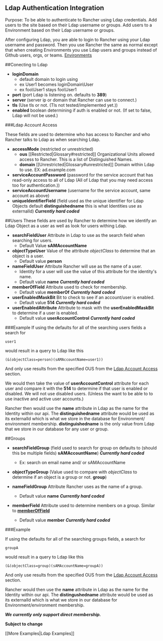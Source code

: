 
Ldap Authentication Integration
---------
Purpose: To be able to authenticate to Rancher using Ldap credentials. Add users to the site based on their Ldap username or groups.
Add users to a Environment based on their Ldap username or groups.

After configuring Ldap, you are able to login to Rancher using your Ldap username and password. Then you use Rancher the same as normal except that when creating Environments you use Ldap users and groups instead of Github users, orgs, or teams. 
[Environments](http://docs.rancher.com/rancher/concepts/#environments)

##Conecting to Ldap
 * **loginDomain** 
    * default domain to login using
    * ex User1 becomes loginDomain\User
    * ex foo\User1 stays foo\User1
 * **port** (port Ldap is listening on. defaults to **389**)
 * **server** (server ip or domain that Rancher can use to connect.)
 * **tls** (Use tls or not. (Tls not tested/implemented yet.))
 * **enabled** boolean determining if auth is enabled or not. (If set to false, Ldap will not be used.)

###<a name="LdapAccess"></a>Ldap Account Access
 
These fields are used to determine who has access to Rancher and who Rancher talks to Ldap as when searching Ldap.
 
 * **accessMode**  (restricted or unrestricted)
     * **ous** [[Restricted|Glossary#restricted]] Organizational Units allowed access to Rancher. This is a list of Distinguished Names.
     * **domain** [[Unrestricted|Glossary#unrestricted]] Domain within Ldap to use. EX: ad.example.com
 * **serviceAccountPassword** (password for the service account that has read-only access to all of Ldap (All of Ldap that you may need access too for authentication.))
 * **serviceAccountUsername** (username for the service account, same account as above)
 * **uniqueIdentifierField** (field used as the unique identifier for Ldap Objects default **distinguishedname** this is what Identities use as externalId) ***Currently hard coded***

##Users
These fields are used by Rancher to determine how we identify an Ldap Object as a user as well as look for users withing Ldap.


 * **searchFieldUser** Attribute in Ldap to use as the search field when searching for users. 
     * Default Value **sAMAccountName**
 * **objectTypeUser** Value of the attribute *objectClass* to determine that an object is a user.
     * Default value **person**
 * **nameFieldUser** Attribute Rancher will use as the name of a user. 
     * Identity for a user will use the value of this attribute for the identity's name.
     * Default value **name** ***Currently hard coded***
 * <a name="memberOfField"></a>**memberOfField** Attribute used to check for membership. 
     * Default value **memberOf** ***Currently hard coded***
 * **userEnabledMaskBit** Bit to check to see if an account/user is enabled. 
     * Default value **514** ***Currently hard coded***
 * **userEnabledAttribute** Attribute to mask with the **userEnabledMaskBit** to determine if a user is enabled.
     * Default value **userAccountControl** ***Currently hard coded***
     
###Example
If using the defaults for all of the searching users fields a search for 

`user1` 

would result in a query to Ldap like this 

`(&(objectClass=person)(sAMAccountName=user1))` 

And only use results from the specified OUS from the [Ldap Account Access](#LdapAccess) section.

We would then take the value of **userAccountControl** attribute for each user and compare it with the **514** to determine if that user is enabled or disabled. We will not use disabled users. (Unless the want to be able to to use inactive and active user accounts.)


Rancher then would use the **name** attribute in Ldap as the name for the Identity within our api. The **distinguishedname** attribute would be used as its externalId which is what we store in the database for Environment/ environment membership. **distinguishedname** is the only value from Ldap that we store in our database for any user or group.

 
##Groups



 * **searchFieldGroup** (field used to search for group on defaults to (should this be multiple fields) **sAMAccountName**) ***Currently hard coded***
     * Ex: search on email name and/ or sAMAccountName

 * **objectTypeGroup** (Value used to compare with *objectClass* to determine if an object is a group or not. **group**)

 * **nameFieldGroup** Attribute Rancher uses as the name of a group.
     * Default value **name** ***Currently hard coded***
 * **memberField** Attribute used to determine members on a group. Similar to [**memberOfField**](#memberOfField)
     * Default value **member**  ***Currently hard coded***

###Example

If using the defaults for all of the searching groups fields, a search for

`groupA`

would result in a query to Ldap like this

`(&(objectClass=group)(sAMAccountName=groupA))`

And only use results from the specified OUS from the [Ldap Account Access](#LdapAccess) section.

Rancher would then use the **name** attribute in Ldap as the name for the Identity within our api. The **distingushedname** attribute would be used as its externalId which is what we store in our database for Environment/environment membership.
 
 ***We currently only support direct membership.***
 
 **Subject to change**
 
 [[More Examples|Ldap Examples]]